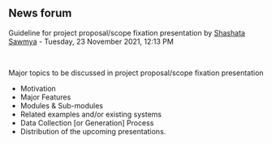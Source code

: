 <h2>News forum</h2><a href="https://moodle.cse.buet.ac.bd/user/view.php?id=2845&course=653"></a>
Guideline for project proposal/scope fixation presentation
by <a href="https://moodle.cse.buet.ac.bd/user/view.php?id=2845&course=653">Shashata Sawmya</a> - Tuesday, 23 November 2021, 12:13 PM


 

Major topics to be discussed in project proposal/scope fixation presentation<br /><ul><li>Motivation</li><li>Major Features</li><li>Modules & Sub-modules</li><li>Related examples and/or existing systems</li><li>Data Collection [or Generation] Process</li><li>Distribution of the upcoming presentations.</li></ul><br /><br />







